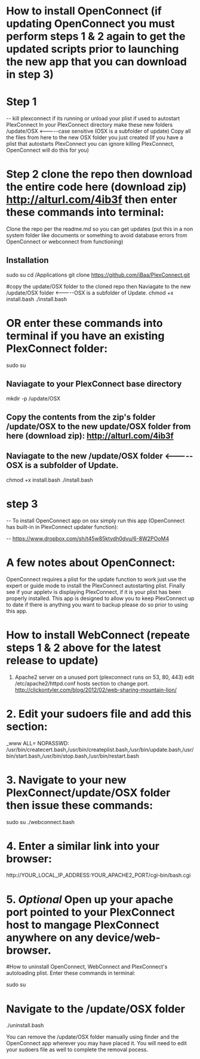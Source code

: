 # How to install OpenConnect (if updating OpenConnect you must perform steps 1 & 2 again to get the updated scripts prior to launching the new app that you can download in step 3)

# Step 1

-- kill plexconnect if its running or unload your plist if used to autostart PlexConnect
In your PlexConnect directory make these new folders /update/OSX <-----case sensitive (OSX is a subfolder of update)
Copy all the files from here to the new OSX folder you just created
(If you have a plist that autostarts PlexConnect you can ignore killing PlexConnect, OpenConnect will do this for you)

# Step 2 clone the repo then download the entire code here (download zip) http://alturl.com/4ib3f then enter these commands into terminal:

Clone the repo per the readme.md so you can get updates (put this in a non system folder like documents or something to avoid database errors from OpenConnect or webconnect from functioning)

## Installation
sudo su
cd /Applications
git clone https://github.com/iBaa/PlexConnect.git

#copy the update/OSX folder to the cloned repo then Naviagate to the new /update/OSX folder <-----OSX is a subfolder of Update.
chmod +x install.bash
./install.bash

# OR enter these commands into terminal if you have an existing PlexConnect folder:

sudo su 
## Naviagate to your PlexConnect base directory
mkdir -p /update/OSX
## Copy the contents from the zip's folder /update/OSX to the new update/OSX folder from here (download zip): http://alturl.com/4ib3f
## Naviagate to the new /update/OSX folder <-----OSX is a subfolder of Update.
chmod +x install.bash
./install.bash

# step 3

-- To install OpenConnect app on osx simply run this app (OpenConnect has built-in in PlexConnect updater function):

-- https://www.dropbox.com/sh/t45w85ktydh0dvu/6-8W2POoM4

# A few notes about OpenConnect:

OpenConnect requires a plist for the update function to work just use the expert or guide mode to install the PlexConnect autostarting plist. Finally see if your appletv is displaying PlexConnect, if it is your plist has been properly installed. This app is designed to allow you to keep PlexConnect up to date if there is anything you want to backup please do so prior to using this app.

# How to install WebConnect (repeate steps 1 & 2 above for the latest release to update)

1. Apache2 server on a unused port (plexconnect runs on 53, 80, 443) edit /etc/apache2/httpd.conf hosts section to change port. http://clickontyler.com/blog/2012/02/web-sharing-mountain-lion/

# 2. Edit your sudoers file and add this section:

_www    ALL= NOPASSWD: /usr/bin/createcert.bash,/usr/bin/createplist.bash,/usr/bin/update.bash,/usr/bin/start.bash,/usr/bin/stop.bash,/usr/bin/restart.bash

# 3. Navigate to your new PlexConnect/update/OSX folder then issue these commands:

sudo su
./webconnect.bash

# 4. Enter a similar link into your browser:

http://YOUR_LOCAL_IP_ADDRESS:YOUR_APACHE2_PORT/cgi-bin/bash.cgi

# 5. *Optional* Open up your apache port pointed to your PlexConnect host to mangage PlexConnect anywhere on any device/web-browser.

#How to uninstall OpenConnect, WebConnect and PlexConnect's autoloading plist. Enter these commands in terminal:

sudo su
# Navigate to the /update/OSX folder
./uninstall.bash

You can remove the /update/OSX folder manually using finder and the OpenConnect app wherever you may have placed it. You will need to edit your sudoers file as well to complete the removal pocess.
